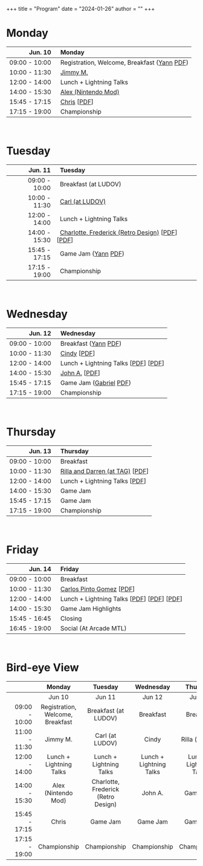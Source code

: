 +++
title = "Program"
date = "2024-01-26"
author = ""
+++

# Monday

| Jun. 10 | &nbsp; Monday |
|---:|:---|
| 09:00 - 10:00 | &nbsp; Registration, Welcome, Breakfast ([Yann](/organisers/) [PDF](/Presentations/240610a%20-%20Welcome.pdf)) |
| 10:00 - 11:30 | &nbsp; [Jimmy M.](/details/) |
| 12:00 - 14:00 | &nbsp; Lunch + Lightning Talks |
| 14:00 - 15:30 | &nbsp; [Alex (Nintendo Mod)](/details/) |
| 15:45 - 17:15 | &nbsp; [Chris](/details/) [[PDF](/Presentations/240610b%20-%20Chris%20-%20Before%20there%20were%20any%20Video%20Games.pdf)] |
| 17:15 - 19:00 | &nbsp; Championship |

<br/>

# Tuesday

| Jun. 11 | &nbsp; Tuesday |
|---:|:---|
| 09:00 - 10:00 | &nbsp; Breakfast (at LUDOV) |
| 10:00 - 11:30 | &nbsp; [Carl (at LUDOV)](/details/) |
| 12:00 - 14:00 | &nbsp; Lunch + Lightning Talks |
| 14:00 - 15:30 | &nbsp; [Charlotte, Frederick (Retro Design)](/details/) [[PDF](/Presentations/240611c%20-%20Charlotte%20-%20Low-tech%20by%20Design_%20Using%20Retro%20Tools%20for%20Green%20Game%20Dev.pdf)] [[PDF](/Presentations/240611b%20-%20Frédérick%20-%20Haunted%20Vertices%20and%20Low%20Poly%20Frights.pdf)] |
| 15:45 - 17:15 | &nbsp; Game Jam ([Yann](/organisers/) [PDF](/Presentations/240611d%20-%20Yann%20-%20Retro%20Development_%20Alternatives%20and%20Constraints.pdf)) |
| 17:15 - 19:00 | &nbsp; Championship |

<br/>

# Wednesday

| Jun. 12 | &nbsp; Wednesday |
|---:|:---|
| 09:00 - 10:00 | &nbsp; Breakfast ([Yann](/organisers/) [PDF](/Presentations/240612a%20-%20Announcements.pdf)) |
| 10:00 - 11:30 | &nbsp; [Cindy](/details/) [[PDF](/Presentations/240612b%20-%20Cindy%20-%20Jordan%20Mechner’s%20Canabalt.pdf)] |
| 12:00 - 14:00 | &nbsp; Lunch + Lightning Talks [[PDF](/Presentations/240612c%20-%20Robert%20-%20Computers%20and%20Games%20in%201980s%20GDR.pdf)] [[PDF](/Presentations/240612d%20-%20Fabio%20-%20Challenges%20and%20Opportunities%20on%20Software%20Engineering%20for%20Computer%20Games.pdf)] |
| 14:00 - 15:30 | &nbsp; [John A.](/details/) [[PDF](/Presentations/240612e%20-%20John%20-%20Archaeogaming%20-%20Computer%20Science%20Meets%20Archaeology.pdf)] |
| 15:45 - 17:15 | &nbsp; Game Jam ([Gabriel](/organisers/) [PDF](/Presentations/240612f%20-%20Gabriel%20-%20How%20to%20make%20a%20piano%20in%20AMOS%20Basic%20(when%20you%20don't%20know%20AMOS%20Basic).pdf)) |
| 17:15 - 19:00 | &nbsp; Championship |

<br/>

# Thursday

| Jun. 13 | &nbsp; Thursday |
|---:|:---|
| 09:00 - 10:00 | &nbsp; Breakfast |
| 10:00 - 11:30 | &nbsp; [Rilla and Darren (at TAG)](/details) [[PDF](/Presentations/240613a%20-%20Rilla%20and%20Darren%20-%20The%20Knot%20-%20Situating%20Old%20Games%20(Research).pdf)] |
| 12:00 - 14:00 | &nbsp; Lunch + Lightning Talks [[PDF](/Presentations/240613b%20-%20Adrian%20-%20Tracing%20Programming%20Practices%20in%20the%201980ies.pdf)] |
| 14:00 - 15:30 | &nbsp; Game Jam |
| 15:45 - 17:15 | &nbsp; Game Jam |
| 17:15 - 19:00 | &nbsp; Championship |

<br/>

# Friday

| Jun. 14 | &nbsp; Friday |
|---:|:---|
| 09:00 - 10:00 | &nbsp; Breakfast |
| 10:00 - 11:30 | &nbsp; [Carlos Pinto Gomez](/details/) [[PDF](/Presentations/240614a%20-%20Carlos%20-%20From%20Code%20Lines%20to%20Creative%20Leaps_%20The%20Evolution%20of%20Game%20Development.pdf)] |
| 12:00 - 14:00 | &nbsp; Lunch + Lightning Talks [[PDF](/Presentations/240614b%20-%20Aleksander%20-%20Narrative%20History%20I%20-%20Japanese%20and%20Western%20Roleplaying%20Games.pdf)] [[PDF](/Presentations/240614c%20-%20Cristiano%20-%20Creativity%20Beyond%20Functionality%20-%20An%20Observational%20Study%20of%20Easter%20Eggs%20in%20Video%20Games.pdf)] [[PDF](/Presentations/240614d%20-%20Robert%20-%20Pinball!%20Physical%20Performance%20Play%20Machine%20between%20Skill%20and%20(a%20bit%20of)%20Luck.pdf)] |
| 14:00 - 15:30 | &nbsp; Game Jam Highlights |
| 15:45 - 16:45 | &nbsp; Closing |
| 16:45 - 19:00 | &nbsp; Social (At Arcade MTL) |

<br/>

# Bird-eye View

| &nbsp;&nbsp;&nbsp;&nbsp;&nbsp;&nbsp;&nbsp;&nbsp;&nbsp;&nbsp;&nbsp;&nbsp;&nbsp;&nbsp; | Monday | Tuesday | Wednesday | Thursday | Friday |
|---:|:---:|:---:|:---:|:---:|:---:|
|  | Jun 10 | Jun 11 | Jun 12 | Jun 13 | Jun 14 |
| 09:00 - 10:00 | Registration, Welcome, Breakfast | Breakfast (at LUDOV) | Breakfast | Breakfast | Breakfast |
| 11:00 - 11:30 | Jimmy M. | Carl (at LUDOV) | Cindy | Rilla (at TAG) | Carlos Pinto Gomez |
| 12:00 - 14:00 | Lunch + Lightning Talks | Lunch + Lightning Talks | Lunch + Lightning Talks | Lunch + Lightning Talks | Lunch + Lightning Talks |
| 14:00 - 15:30 | Alex (Nintendo Mod) | Charlotte, Frederick (Retro Design) | John A. | Game Jam | Game Jam Highlights |
| 15:45 - 17:15 | Chris | Game Jam | Game Jam | Game Jam | Closing |
| 17:15 - 19:00 | Championship | Championship | Championship | Championship | Social (at Arcade MTL) |
